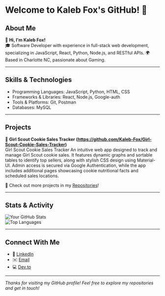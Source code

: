 # Welcome to Kaleb Fox's GitHub! 👋

## About Me
🌟 **Hi, I'm Kaleb Fox!**  
🎓 Software Developer with experience in full-stack web development, specializing in JavaScript, React, Python, Node.js, and RESTful APIs. 
🌍 Based in Charlotte NC, passionate about Gaming.

---

## Skills & Technologies
- Programming Languages: JavaScript, Python, HTML, CSS
- Frameworks & Libraries: React, Node.js, Google-auth
- Tools & Platforms: Git, Postman
- Databases: MySQL

---

## Projects
🔭 **Girl Scout Cookie Sales Tracker (https://github.com/Kaleb-Fox/Girl-Scout-Cookie-Sales-Tracker)**  
Girl Scout Cookie Sales Tracker
An intuitive web app designed to track and manage Girl Scout cookie sales. It features dynamic graphs and sortable tables to identify top sellers, along with stylish CSS design using Material-UI. Admin access is secured via Google Authentication, while the app includes additional pages showcasing cookie nutritional facts and scheduled sales locations.

📂 Check out more projects in my [Repositories](https://github.com/Kaleb-Fox?tab=repositories)!

---

## Stats & Activity
![Your GitHub Stats](https://github-readme-stats.vercel.app/api?username=Kaleb-Fox&show_icons=true&theme=radical)  
![Top Languages](https://github-readme-stats.vercel.app/api/top-langs/?username=Kaleb-Fox&layout=compact&theme=radical)

---

## Connect With Me
- 💼 [LinkedIn](https://www.linkedin.com/in/kaleb-fox/)
- ✉️ [Email](kalebfox7@gmail.com)
- 💻 [Dev.to](https://dev.to/kaleb-fox)  

---

*Thanks for visiting my GitHub profile! Feel free to explore my repositories and get in touch!*

